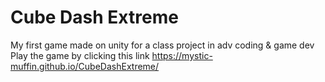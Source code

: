 # Cube Dash Extreme
My first game made on unity for a class project in adv coding &amp; game dev 
Play the game by clicking this link https://mystic-muffin.github.io/CubeDashExtreme/
